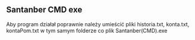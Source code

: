 ## Santanber CMD exe
Aby program działał poprawnie należy umieścić pliki historia.txt, konta.txt, kontaPom.txt w tym samym folderze co plik Santanber(CMD).exe
